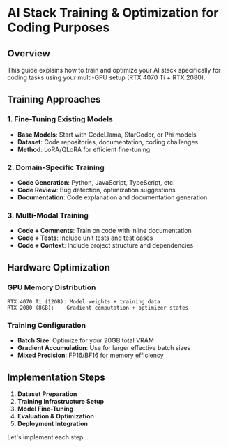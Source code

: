 # AI Stack Training & Optimization for Coding Purposes

## Overview

This guide explains how to train and optimize your AI stack specifically for coding tasks using your multi-GPU setup (RTX 4070 Ti + RTX 2080).

## Training Approaches

### 1. Fine-Tuning Existing Models
- **Base Models**: Start with CodeLlama, StarCoder, or Phi models
- **Dataset**: Code repositories, documentation, coding challenges
- **Method**: LoRA/QLoRA for efficient fine-tuning

### 2. Domain-Specific Training
- **Code Generation**: Python, JavaScript, TypeScript, etc.
- **Code Review**: Bug detection, optimization suggestions
- **Documentation**: Code explanation and documentation generation

### 3. Multi-Modal Training
- **Code + Comments**: Train on code with inline documentation
- **Code + Tests**: Include unit tests and test cases
- **Code + Context**: Include project structure and dependencies

## Hardware Optimization

### GPU Memory Distribution
```
RTX 4070 Ti (12GB): Model weights + training data
RTX 2080 (8GB):    Gradient computation + optimizer states
```

### Training Configuration
- **Batch Size**: Optimize for your 20GB total VRAM
- **Gradient Accumulation**: Use for larger effective batch sizes
- **Mixed Precision**: FP16/BF16 for memory efficiency

## Implementation Steps

1. **Dataset Preparation**
2. **Training Infrastructure Setup**
3. **Model Fine-Tuning**
4. **Evaluation & Optimization**
5. **Deployment Integration**

Let's implement each step...
